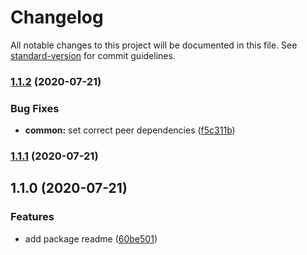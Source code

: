 # Changelog

All notable changes to this project will be documented in this file. See [standard-version](https://github.com/conventional-changelog/standard-version) for commit guidelines.

### [1.1.2](https://github.com/cyr-x/angular-extensions/compare/common-v1.1.1...common-v1.1.2) (2020-07-21)


### Bug Fixes

* **common:** set correct peer dependencies ([f5c311b](https://github.com/cyr-x/angular-extensions/commit/f5c311b84735bc2c028372005a7ccbe2126f640a))

### [1.1.1](https://github.com/cyr-x/angular-extensions/compare/common-v1.1.0...common-v1.1.1) (2020-07-21)

## 1.1.0 (2020-07-21)


### Features

* add package readme ([60be501](https://github.com/cyr-x/angular-extensions/commit/60be50173fd52e0677298a06379fefca4c1676c1))
